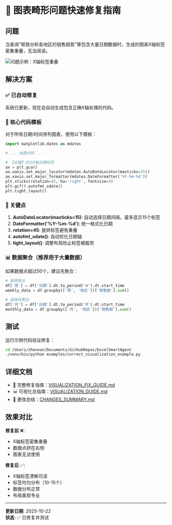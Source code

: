 # 🚀 图表畸形问题快速修复指南

## 问题

当查询"帮我分析各地区的销售趋势"等包含大量日期数据时，生成的图表X轴标签密集重叠，无法阅读。

![问题示例：X轴标签重叠](docs/images/visualization_problem_example.png)

## 解决方案

### ✅ 已自动修复

系统已更新，现在会自动生成包含正确X轴处理的代码。

### 📝 核心代码模板

对于所有日期/时间序列图表，使用以下模板：

```python
import matplotlib.dates as mdates

# ... 绘图代码 ...

# 【关键】优化X轴日期标签
ax = plt.gca()
ax.xaxis.set_major_locator(mdates.AutoDateLocator(maxticks=15))
ax.xaxis.set_major_formatter(mdates.DateFormatter('%Y-%m-%d'))
plt.xticks(rotation=45, ha='right', fontsize=9)
plt.gcf().autofmt_xdate()
plt.tight_layout()
```

### 🔑 关键点

1. **AutoDateLocator(maxticks=15)**: 自动选择日期间隔，最多显示15个标签
2. **DateFormatter('%Y-%m-%d')**: 统一格式化日期
3. **rotation=45**: 旋转标签避免重叠
4. **autofmt_xdate()**: 自动优化日期轴
5. **tight_layout()**: 调整布局防止标签被裁剪

### 📊 数据聚合（推荐用于大量数据）

如果数据点超过50个，建议先聚合：

```python
# 按周聚合
df['周'] = df['日期'].dt.to_period('W').dt.start_time
weekly_data = df.groupby(['周', '地区'])['销售额'].sum()

# 或按月聚合
df['月'] = df['日期'].dt.to_period('M').dt.start_time
monthly_data = df.groupby(['月', '地区'])['销售额'].sum()
```

## 测试

运行示例代码验证修复：

```bash
cd /Users/zhennan/Documents/GithubRepos/ExcelSmartAgent
./venv/bin/python examples/correct_visualization_example.py
```

## 详细文档

- 📖 完整修复指南：[VISUALIZATION_FIX_GUIDE.md](VISUALIZATION_FIX_GUIDE.md)
- 📊 可视化总指南：[VISUALIZATION_GUIDE.md](VISUALIZATION_GUIDE.md)
- 📝 更改总结：[CHANGES_SUMMARY.md](CHANGES_SUMMARY.md)

## 效果对比

**修复前** ❌:
- X轴标签密集重叠
- 数据点挤在右侧
- 图表无法使用

**修复后** ✅:
- X轴标签清晰可读
- 标签均匀分布（10-15个）
- 数据分布正常
- 布局美观专业

---

**更新日期**: 2025-10-22  
**状态**: ✅ 已修复并测试


